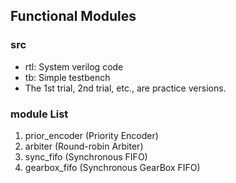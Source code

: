 ## Functional Modules

### src
- rtl: System verilog code
- tb: Simple testbench
- The 1st trial, 2nd trial, etc., are practice versions.

### module List
1. prior_encoder (Priority Encoder)
2. arbiter (Round-robin Arbiter)
2. sync_fifo (Synchronous FIFO)
2. gearbox_fifo (Synchronous GearBox FIFO)